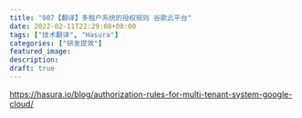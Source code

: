```yaml
---
title: "007【翻译】多租户系统的授权规则 谷歌云平台"
date: 2022-02-11T22:29:08+08:00
tags: ["技术翻译", "Hasura"]
categories: ["研发提效"]
featured_image:
description:
draft: true
---
```


https://hasura.io/blog/authorization-rules-for-multi-tenant-system-google-cloud/
